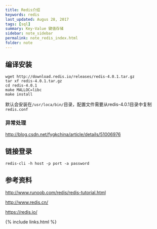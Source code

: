 ```yaml
---
title: Redis介绍
keywords: redis 
last_updated: Augus 28, 2017
tags: [sql]
summary: Key-Value 键值存储 
sidebar: note_sidebar
permalink: note_redis_index.html
folder: note 
---
```


## 编译安装

```
wget http://download.redis.io/releases/redis-4.0.1.tar.gz
tar xf redis-4.0.1.tar.gz
cd redis-4.0.1
make MALLOC=libc
make install
```

默认会安装在`/usr/loca/bin/`目录，配置文件需要从redis-4.0.1目录中复制`redis.conf`

### 异常处理

http://blog.csdn.net/fygkchina/article/details/51006976

## 链接登录

```
redis-cli -h host -p port -a password
```


## 参考资料

http://www.runoob.com/redis/redis-tutorial.html

http://www.redis.cn/

https://redis.io/


{% include links.html %}
